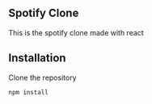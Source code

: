 ## Spotify Clone

This is the spotify clone made with react 

## Installation

Clone the repository
```npm
npm install  
```